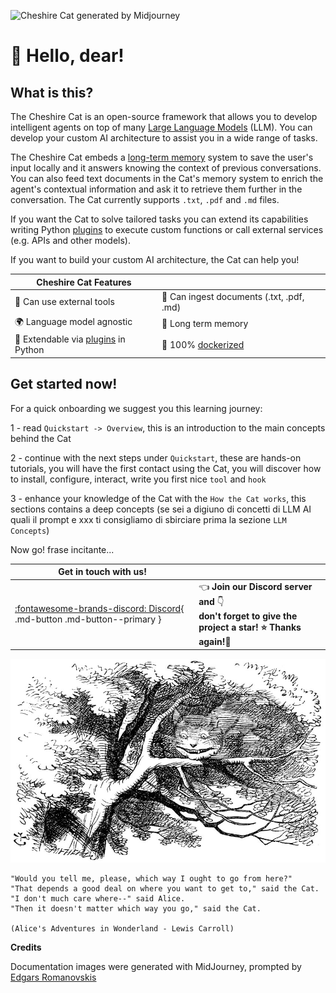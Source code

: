 ![Cheshire Cat generated by Midjourney](assets/img/cheshire-cat-mj.png)

# &#128075; Hello, dear!

## What is this?

The Cheshire Cat is an open-source framework that allows you to develop intelligent agents on top of many
[Large Language Models](conceptual/llm.md) (LLM).
You can develop your custom AI architecture to assist you in a wide range of tasks.

The Cheshire Cat embeds a [long-term memory](conceptual/memory/long_term_memory.md) system to save the user's input locally
and it answers knowing the context of previous conversations.
You can also feed text documents in the Cat's memory system to enrich the agent's contextual information and ask it to
retrieve them further in the conversation.
The Cat currently supports `.txt`, `.pdf` and `.md` files.

If you want the Cat to solve tailored tasks you can extend its capabilities writing Python [plugins](technical/plugins/plugins.md)
to execute custom functions or call external services (e.g. APIs and other models).

If you want to build your custom AI architecture, the Cat can help you!

| Cheshire Cat Features                                           |                                                                 |
|-----------------------------------------------------------------|-----------------------------------------------------------------|
| &#129520; Can use external tools                                | &#128220; Can ingest documents (.txt, .pdf, .md)                 |
| &#127757; Language model agnostic                               | &#128024; Long term memory                                     |
| &#128640; Extendable via [plugins](technical/plugins/plugins.md) in Python | 	&#128011; 100% [dockerized](https://docs.docker.com/get-docker/) |

## Get started now!

For a quick onboarding we suggest you this learning journey:  

1 - read `Quickstart -> Overview`, this is an introduction to the main concepts behind the Cat  

2 - continue with the next steps under `Quickstart`, these are hands-on tutorials, you will have the first contact using the Cat, you will discover how to install, configure, interact, write you first nice `tool` and `hook`  

3 - enhance your knowledge of the Cat with the `How the Cat works`, this sections contains a deep concepts (se sei a digiuno di concetti di LLM AI quali il prompt e xxx ti consigliamo di sbirciare prima la sezione `LLM Concepts`)  

Now go! frase incitante...


| Get in touch with us!                                                                                   |                                                                                                                                |
|---------------------------------------------------------------------------------------------------------|:-------------------------------------------------------------------------------------------------------------------------------|
| [:fontawesome-brands-discord: Discord](https://discord.gg/bHX5sNFCYU){ .md-button .md-button--primary } | &#128072; **Join our Discord server and** &#128071; <br/> **don't forget to give the project a star! &#11088; Thanks again!&#128591;** |

![Wikipedia picture of the Cheshire Cat](assets/img/cheshire-cat-tree-shade.jpg)

    "Would you tell me, please, which way I ought to go from here?"
    "That depends a good deal on where you want to get to," said the Cat.
    "I don't much care where--" said Alice.
    "Then it doesn't matter which way you go," said the Cat.

    (Alice's Adventures in Wonderland - Lewis Carroll)

__Credits__

Documentation images were generated with MidJourney, prompted by [Edgars Romanovskis](https://www.linkedin.com/in/edgars-romanovskis-b28826259/)
